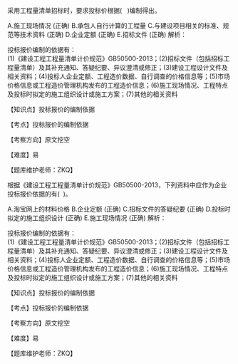 <p>采用工程量清单招标时，要求投标价根据( &nbsp; )编制得出。</p>
A.施工现场情况  (正确)
B.承包人自行计算的工程量
C.与建设项目相关的标准、规范等技术资料  (正确)
D.企业定额  (正确)
E.招标文件  (正确)
解析：<p>投标报价编制的依据有：<br/>(1)《建设工程工程量清单计价规范》GB50500-2013；(2)招标文件（包括招标工程量清单）及其补充通知、答疑纪要、异议澄清或修正；(3)建设工程设计文件及相关资料；(4)投标人企业定额、工程造价数据、自行调查的价格信息等；(5)市场价格信息或工程造价管理机构发布的工程造价信息；(6)施工现场情况、工程特点及投标时拟定的施工组织设计或施工方案；(7)其他的相关资料</p><p>【知识点】投标报价的编制依据</p><p>【考点】投标报价的编制依据</p><p>【考察方向】原文挖空</p><p>【难度】易</p><p>【题库维护老师：ZKQ】<br/></p>
<p>根据《建设工程工程量清单计价规范》GB50500-2013，下列资料中应作为企业投标报价依据的有( &nbsp;)。</p>
A.淘宝网上的材料价格
B.企业定额  (正确)
C.招标文件的答疑纪要  (正确)
D.投标时拟定的施工组织设计  (正确)
E.施工现场情况  (正确)
解析：<p>投标报价编制的依据有：<br/>(1)《建设工程工程量清单计价规范》GB50500-2013；(2)招标文件（包括招标工程量清单）及其补充通知、答疑纪要、异议澄清或修正；(3)建设工程设计文件及相关资料；(4)投标人企业定额、工程造价数据、自行调查的价格信息等；(5)市场价格信息或工程造价管理机构发布的工程造价信息；(6)施工现场情况、工程特点及投标时拟定的施工组织设计或施工方案；(7)其他的相关资料</p><p>【知识点】投标报价的编制依据</p><p>【考点】投标报价的编制依据</p><p>【考察方向】原文挖空</p><p>【难度】易</p><p>【题库维护老师：ZKQ】</p>
